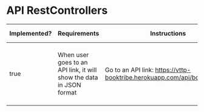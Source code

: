 # API RestControllers

<table><thead><tr><th data-type="checkbox">Implemented?</th><th>Requirements</th><th>Instructions</th><th>Expected Results</th></tr></thead><tbody><tr><td>true</td><td>When user goes to an API link, it will show the data in JSON format</td><td>Go to an API link: <a href="https://vttp-booktribe.herokuapp.com/api/books/money">https://vttp-booktribe.herokuapp.com/api/books/money</a></td><td>A JSON format of the book results containing "Money" will appear.</td></tr></tbody></table>
